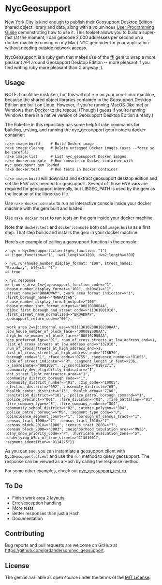 # NycGeosupport

New York City is kind enough to publish their [Geosupport Desktop Edition](https://www1.nyc.gov/site/planning/data-maps/open-data/dwn-gde-home.page) shared object library and data, along with a voluminous [User Programming Guide](http://www1.nyc.gov/assets/planning/download/pdf/data-maps/open-data/upg.pdf) demonstrating how to use it. This toolset allows you to build a super-fast (at the moment, I can geocode 2,000 addresses per second on a docker machine running on my Mac) NYC geocoder for your application without needing outside network access.

NycGeosupport is a ruby gem that makes use of the [ffi](https://github.com/ffi/ffi) gem to wrap a more pleasant API around Geosupport Desktop Edition -- more pleasant if you find writing ruby more pleasant than C anyway ;). 


## Usage

NOTE: I could be mistaken, but this will not run on your non-Linux machine, because the shared object libraries contained in the Geosupport Desktop Edition are built on Linux. However, if you're running MacOS (like me) or Windows then [Docker](https://docs.docker.com) to the rescue! (Though I guess if you're running Windows there is a native version of Geosupport Desktop Edition already.) 

The Rakefile in this repository has some helpful rake commands for building, testing, and running the nyc_geosupport gem inside a docker container:  
```
rake image:build     # Build Docker image
rake image:cleanup   # Delete untagged Docker images (uses --force so be careful)
rake image:list      # List nyc_geosupport Docker images 
rake docker:console  # Run console in Docker container with nyc_geosupport gem loaded
rake docker:test     # Run tests in Docker container
```

`rake image:build` will download and extract geosupport desktop edition and set the ENV vars needed for geosupport. Several of those ENV vars are required for geosupport internally, but LIBGEO_PATH is used by the gem as the location of the libgeo.so file.

Use `rake docker:console` to run an interactive console inside your docker machine with the gem built and loaded.

Use `rake docker:test` to run tests on the gem inside your docker machine.

Note that `docker:test` and `docker:console` both call `image:build` as a first step. That step builds and installs the gem in your docker machine. 

Here's an example of calling a geosupport function in the console:

```
> nyc = NycGeosupport.client(geo_function: "1")
=> {:geo_function=>"1", :wa1_length=>1200, :wa2_length=>300}

> nyc.run(house_number_display_format: "100", street_name1: "Broadway", b10sc1: "1")
=> true

> nyc.response
=> {:work_area_1=>{:geosupport_function_code=>"1", :house_number_display_format=>"100", :b10sc1=>"1", :street_name1=>"BROADWAY", :work_area_format_indicator=>"1", :first_borough_name=>"MANHATTAN", :house_number_display_format_output=>"100", :house_number_sort_format_output=>"000100000AA", :b10sc_first_borough_and_street_code=>"11361001010", :first_street_name_normalized=>"BROADWAY", :geosupport_return_code=>"00"},

:work_area_2=>{:internal_use=>"011136102000102000AA", :low_house_number_of_block_face=>"000092000AA", :high_house_number_of_block_face=>"000102000AA", :dcp_preferred_lgc=>"01", :num_of_cross_streets_at_low_address_end=>1, :list_of_cross_streets_at_low_address_end=>"132910", :num_of_cross_streets_at_high_address_end=>1, :list_of_cross_streets_at_high_address_end=>"128870", :borough_code=>"1", :face_code=>"0755", :sequence_number=>"01055", :side_of_street_indicator=>"R", :segment_length_in_feet=>236, :x_coordinate=>"0981097", :y_coordinate=>"0197271", :community_dev_eligibility_indicator=>"I", :dot_street_light_contractor_area=>"1", :community_district_borough_code=>"1", :community_district_number=>"01", :zip_code=>"10005", :election_district=>"092", :assembly_district=>"65", :health_center_district=>"15", :health_area=>"7700", :sanitation_district=>"101", :police_patrol_borough_command=>"1", :police_precinct=>"001", :fire_division=>"01", :fire_battalion=>"01", :fire_company_type=>"E", :fire_company_number=>"004", :community_school_district=>"02", :atomic_polygon=>"304", :police_patrol_borough=>"MS", :segment_type_code=>"U", :coincidence_segment_count=>"1", :borough_of_census_tract=>"1", :census_tract_1990=>"7", :census_tract_2010=>"7", :census_block_2010=>"1006", :census_tract_2000=>"7", :census_block_2000=>"3003", :neighborhood_tabulation_area=>"MN25", :dsny_snow_priority_code=>"P", :hurricane_evacuation_zone=>"5", :underlying_b7sc_of_true_street=>"11361001", :segment_identifier=>"0114275"}}
```

As you can see, you can instantiate a geosupport client with `NycGeosupport.client` and use the `run` method to query geosupport. The response can be viewed as a Hash by calling the response method.

For some other examples, check out [nyc_geosupport_test.rb](https://github.com/jordanderson/nyc_geosupport/blob/master/test/nyc_geosupport_test.rb). 


## To Do
- Finish work area 2 layouts
- Error/exception handling
- More tests
- Better responses than just a Hash
- Documentation


## Contributing

Bug reports and pull requests are welcome on GitHub at https://github.com/jordanderson/nyc_geosupport.


## License

The gem is available as open source under the terms of the [MIT License](http://opensource.org/licenses/MIT).

